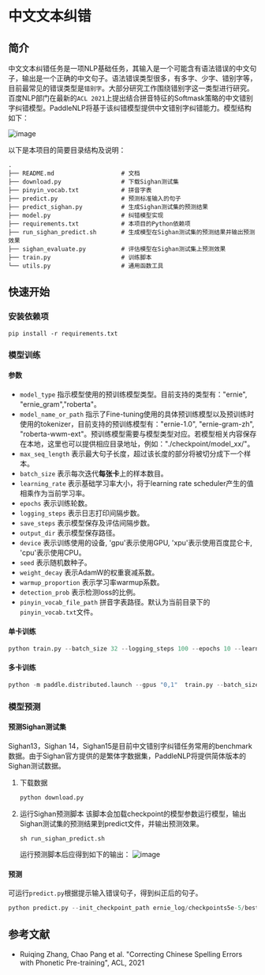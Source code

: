 # 中文文本纠错

## 简介

中文文本纠错任务是一项NLP基础任务，其输入是一个可能含有语法错误的中文句子，输出是一个正确的中文句子。语法错误类型很多，有多字、少字、错别字等，目前最常见的错误类型是`错别字`。大部分研究工作围绕错别字这一类型进行研究。百度NLP部门在最新的`ACL 2021`上提出结合拼音特征的Softmask策略的中文错别字纠错模型。PaddleNLP将基于该纠错模型提供中文错别字纠错能力。模型结构如下：

![image](https://user-images.githubusercontent.com/10826371/131974040-fc84ec04-566f-4310-9839-862bfb27172e.png)

以下是本项目的简要目录结构及说明：

```text
.
├── README.md                   # 文档
├── download.py                 # 下载Sighan测试集
├── pinyin_vocab.txt            # 拼音字表
├── predict.py                  # 预测标准输入的句子
├── predict_sighan.py           # 生成Sighan测试集的预测结果
├── model.py                    # 纠错模型实现
├── requirements.txt            # 本项目的Python依赖项
├── run_sighan_predict.sh       # 生成模型在Sighan测试集的预测结果并输出预测效果
├── sighan_evaluate.py          # 评估模型在Sighan测试集上预测效果
├── train.py                    # 训练脚本
└── utils.py                    # 通用函数工具
```

## 快速开始

### 安装依赖项
```
pip install -r requirements.txt
```

### 模型训练

#### 参数
- `model_type` 指示模型使用的预训练模型类型。目前支持的类型有："ernie", "ernie_gram","roberta"。
- `model_name_or_path` 指示了Fine-tuning使用的具体预训练模型以及预训练时使用的tokenizer，目前支持的预训练模型有："ernie-1.0", "ernie-gram-zh", "roberta-wwm-ext"。预训练模型需要与模型类型对应。若模型相关内容保存在本地，这里也可以提供相应目录地址，例如："./checkpoint/model_xx/"。
- `max_seq_length` 表示最大句子长度，超过该长度的部分将被切分成下一个样本。
- `batch_size` 表示每次迭代**每张卡**上的样本数目。
- `learning_rate` 表示基础学习率大小，将于learning rate scheduler产生的值相乘作为当前学习率。
- `epochs` 表示训练轮数。
- `logging_steps` 表示日志打印间隔步数。
- `save_steps` 表示模型保存及评估间隔步数。
- `output_dir` 表示模型保存路径。
- `device` 表示训练使用的设备, 'gpu'表示使用GPU, 'xpu'表示使用百度昆仑卡, 'cpu'表示使用CPU。
- `seed` 表示随机数种子。
- `weight_decay` 表示AdamW的权重衰减系数。
- `warmup_proportion` 表示学习率warmup系数。
- `detection_prob` 表示检测loss的比例。
- `pinyin_vocab_file_path` 拼音字表路径。默认为当前目录下的`pinyin_vocab.txt`文件。

#### 单卡训练

```python
python train.py --batch_size 32 --logging_steps 100 --epochs 10 --learning_rate 5e-5 --model_type ernie --model_name_or_path ernie-1.0 --output_dir ernie_log/checkpoints5e-5
```

#### 多卡训练

```python
python -m paddle.distributed.launch --gpus "0,1"  train.py --batch_size 32 --logging_steps 100 --epochs 10 --learning_rate 5e-5 --model_type ernie --model_name_or_path ernie-1.0 --output_dir ernie_log/checkpoints5e-5
```

### 模型预测

#### 预测Sighan测试集

 Sighan13，Sighan 14，Sighan15是目前中文错别字纠错任务常用的benchmark数据。由于Sighan官方提供的是繁体字数据集，PaddleNLP将提供简体版本的Sighan测试数据。

 1. 下载数据

    ```python
    python download.py
    ```

 2. 运行Sighan预测脚本
    该脚本会加载checkpoint的模型参数运行模型，输出Sighan测试集的预测结果到predict文件，并输出预测效果。
    ```shell
    sh run_sighan_predict.sh
    ```

    运行预测脚本后应得到如下的输出：
    ![image](https://user-images.githubusercontent.com/10826371/131977272-35cfe428-77ad-4db3-b09f-839a4784823c.png)

#### 预测
可运行`predict.py`根据提示输入错误句子，得到纠正后的句子。

```python
python predict.py --init_checkpoint_path ernie_log/checkpoints5e-5/best_model.pdparams --model_type ernie --model_name_or_path ernie-1.0
```

## 参考文献
* Ruiqing Zhang, Chao Pang et al. "Correcting Chinese Spelling Errors with Phonetic Pre-training", ACL, 2021
